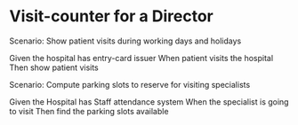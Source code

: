 # Visit-counter for a Director

Scenario: Show patient visits during working days and holidays

  Given the hospital has entry-card issuer
  When patient visits the hospital
  Then show patient visits

Scenario: Compute parking slots to reserve for visiting specialists

  Given the Hospital has Staff attendance system
  When the specialist is going to visit
  Then find the parking slots available
